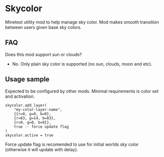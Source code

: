 # Skycolor
Minetest utility mod to help manage sky color. Mod makes smooth transition between users given base sky colors.

## FAQ
Does this mod support sun or clouds?
- No. Only plain sky color is supported (no sun, clouds, moon and etc).

## Usage sample
Expected to be configured by other mods. Minimal requirements is color set and activation.

```
skycolor.add_layer(
    "my-color-layer-name",
    {{r=0, g=0, b=0},
    {r=83, g=14, b=83},
    {r=0, g=0, b=0}},
    true -- force update flag
)
skycolor.active = true
```
Force update flag is recomended to use for initial worlds sky color (otherwise it will update with delay).
